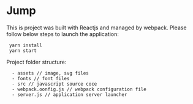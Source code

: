 # Jump 

This is project was built with Reactjs and managed by webpack. Please follow below steps to launch the application:

```
 yarn install
 yarn start
```

Project folder structure:

```
  - assets // image, svg files
  - fonts // font files
  - src // javascript source coce
  - webpack.oonfig.js // webpack configuration file
  - server.js // application server launcher
```